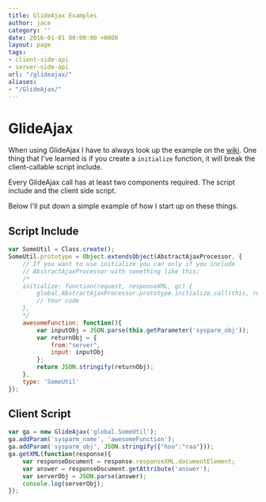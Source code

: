 ```yaml
---
title: GlideAjax Examples
author: jace
category: ''
date: 2016-01-01 00:00:00 +0000
layout: page
tags:
- client-side-api
- server-side-api
url: "/glideajax/"
aliases:
- "/GlideAjax/"
---
```

# GlideAjax

When using GlideAjax I have to always look up the example on the [wiki](http://wiki.servicenow.com/index.php?title=GlideAjax).  One thing that I've learned is if you create a `initialize` function, it will break the client-callable script include.

Every GlideAjax call has at least two components required.  The script include and the client side script.
<!--more-->

Below I'll put down a simple example of how I start up on these things.

## Script Include

```js
var SomeUtil = Class.create();
SomeUtil.prototype = Object.extendsObject(AbstractAjaxProcessor, {
    // If you want to use initialize you can only if you include
    // AbstractAjaxProcessor with something like this;
    /*
    initialize: function(request, responseXML, gc) {
        global.AbstractAjaxProcessor.prototype.initialize.call(this, request, responseXML, gc);
        // Your code
    },
    */
    awesomeFunction: function(){
        var inputObj = JSON.parse(this.getParameter('sysparm_obj'));
        var returnObj = {
            from:"server",
            input: inputObj
        };
        return JSON.stringify(returnObj);
    },
    type: 'SomeUtil'
});
```

## Client Script

```js
var ga = new GlideAjax('global.SomeUtil');
ga.addParam('sysparm_name', 'awesomeFunction');
ga.addParam('sysparm_obj', JSON.stringify({"hoo":"raa"}));
ga.getXML(function(response){
    var responseDocument = response.responseXML.documentElement;
    var answer = responseDocument.getAttribute('answer');
    var serverObj = JSON.parse(answer);
    console.log(serverObj);
});
```